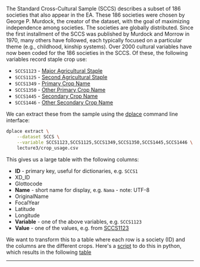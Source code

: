 The Standard Cross-Cultural Sample (SCCS) describes a subset of 186 societies that also 
appear in the EA. These 186 societies were chosen by George P. Murdock, the creator of 
the dataset, with the goal of maximizing independence among societies. The societies are 
globally distributed. Since the first installment of the SCCS was published by Murdock 
and Morrow in 1970, many others have followed, each typically focused on a particular 
theme (e.g., childhood, kinship systems). Over 2000 cultural variables have now been 
coded for the 186 societies in the SCCS. Of these, the following variables record staple
crop use:

- `SCCS1123` - [Major Agricultural Staple][SCCS1123]
- `SCCS1125` - [Second Agricultural Staple][SCCS1125]
- `SCCS1349` - [Primary Crop Name][SCCS1349]
- `SCCS1350` - [Other Primary Crop Name][SCCS1350]
- `SCCS1445` - [Secondary Crop Name][SCCS1445]
- `SCCS1446` - [Other Secondary Crop Name][SCCS1446]

We can extract these from the sample using the [dplace](https://github.com/D-PLACE/dplace-data)
command line interface:

```bash
dplace extract \
	--dataset SCCS \
	--variable SCCS1123,SCCS1125,SCCS1349,SCCS1350,SCCS1445,SCCS1446 \
	lecture3/crop_usage.csv
```

This gives us a large table with the following columns:

- **ID** - primary key, useful for dictionaries, e.g. `SCCS1`
- XD_ID
- Glottocode
- **Name** - short name for display, e.g. `Nama` - note: UTF-8
- OriginalName
- FocalYear
- Latitude
- Longitude
- **Variable** - one of the above variables, e.g. `SCCS1123`
- **Value** - one of the values, e.g. from [SCCS1123](lecture3/SCCS1123.csv)

We want to transform this to a table where each row is a society (ID) and the columns
are the different crops. Here's a [script](lecture3/transform.py) to do this in python,
which results in the following [table](lecture3/checklist.csv)


----
[SCCS1123]: lecture3/SCCS-variables.md#SCCS1123
[SCCS1125]: lecture3/SCCS-variables.md#SCCS1125
[SCCS1349]: lecture3/SCCS-variables.md#SCCS1349
[SCCS1350]: lecture3/SCCS-variables.md#SCCS1350
[SCCS1445]: lecture3/SCCS-variables.md#SCCS1445
[SCCS1446]: lecture3/SCCS-variables.md#SCCS1446